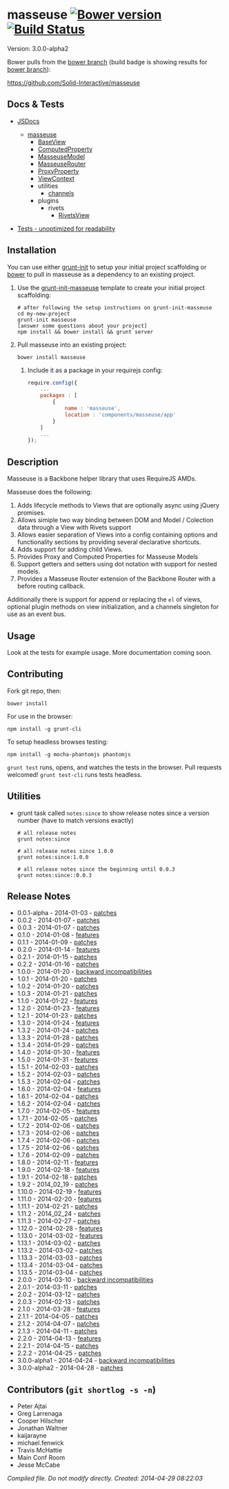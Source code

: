 # masseuse [![Bower version](https://badge.fury.io/bo/masseuse.png)](http://badge.fury.io/bo/masseuse) [![Build Status](https://travis-ci.org/Solid-Interactive/masseuse.png?branch=bower)](https://travis-ci.org/Solid-Interactive/masseuse)

Version: 3.0.0-alpha2

Bower pulls from the [bower branch](https://github.com/Solid-Interactive/masseuse/tree/bower) (build badge is showing results for [bower branch](https://github.com/Solid-Interactive/masseuse/tree/bower)):

https://github.com/Solid-Interactive/masseuse

## Docs & Tests

* [JSDocs](http://solid-interactive.github.io/masseuse/docs/)
    * [masseuse](http://solid-interactive.github.io/masseuse/docs/masseuse.html)
        * [BaseView](http://solid-interactive.github.io/masseuse/docs/BaseView.html)
        * [ComputedProperty](http://solid-interactive.github.io/masseuse/docs/ComputedProperty.html)
        * [MasseuseModel](http://solid-interactive.github.io/masseuse/docs/MasseuseModel.html)
        * [MasseuseRouter](http://solid-interactive.github.io/masseuse/docs/MasseuseRouter.html)
        * [ProxyProperty](http://solid-interactive.github.io/masseuse/docs/ProxyProperty.html)
        * [ViewContext](http://solid-interactive.github.io/masseuse/docs/ViewContext.html)
        * utilities
            * [channels](http://solid-interactive.github.io/masseuse/docs/channels.html)
        * plugins
            * rivets
                * [RivetsView](http://solid-interactive.github.io/masseuse/docs/RivetsView.html)

* [Tests - unoptimized for readability](http://solid-interactive.github.io/masseuse/tests/)


## Installation

You can use either [grunt-init](http://gruntjs.com/project-scaffolding) to setup your initial project scaffolding or [bower](http://bower.io/) to pull in masseuse as a dependency to an existing project.

   1. Use the [grunt-init-masseuse](https://github.com/Solid-Interactive/grunt-init-masseuse) template to create your  initial project scaffolding:

      ```
      # after following the setup instructions on grunt-init-masseuse
      cd my-new-project
      grunt-init masseuse
      [answer some questions about your project]
      npm install && bower install && grunt server
      ```

   1. Pull masseuse into an existing project:

      ```shell
      bower install masseuse
      ```

      1. Include it as a package in your requirejs config:

         ```javascript
         require.config({
             ...
             packages : [
                 {
                     name : 'masseuse',
                     location : 'components/masseuse/app'
                 }
             ]
             ...
         });
         ```

## Description

Masseuse is a Backbone helper library that uses RequireJS AMDs.

Masseuse does the following:

1. Adds lifecycle methods to Views that are optionally async using jQuery promises.
1. Allows simiple two way binding between DOM and Model / Colection data through a View with Rivets support
1. Allows easier separation of Views into a config containing options and functionality sections by providing several declarative shortcuts.
1. Adds support for adding child Views.
1. Provides Proxy and Computed Properties for Masseuse Models
1. Support getters and setters using dot notation with support for nested models.
1. Provides a Masseuse Router extension of the Backbone Router with a before routing callback.

Additionally there is support for append or replacing the `el` of views, optional plugin methods on view initialization,
and a channels singleton for use as an event bus.

## Usage

Look at the tests for example usage. More documentation coming soon.

## Contributing

Fork git repo, then:

```shell
bower install
```

For use in the browser:

```shell
npm install -g grunt-cli
```

To setup headless browses testing:

```shell
npm install -g mocha-phantomjs phantomjs
```

`grunt test` runs, opens, and watches the tests in the browser. Pull requests welcomed!
`grunt test-cli` runs tests headless.

## Utilities

* grunt task called `notes:since` to show release notes since a version number (have to match versions exactly)

    ```shell
    # all release notes
    grunt notes:since

    # all release notes since 1.0.0
    grunt notes:since:1.0.0

    # all release notes since the beginning until 0.0.3
    grunt notes:since::0.0.3
    ```

## Release Notes

* 0.0.1-alpha - 2014-01-03 - [patches](https://github.com/Solid-Interactive/masseuse/tree/master/release_notes/0.0.1-alpha_2014-01-03.md)
* 0.0.2 - 2014-01-07 - [patches](https://github.com/Solid-Interactive/masseuse/tree/master/release_notes/0.0.2_2014-01-07.md)
* 0.0.3 - 2014-01-07 - [patches](https://github.com/Solid-Interactive/masseuse/tree/master/release_notes/0.0.3_2014-01-07.md)
* 0.1.0 - 2014-01-08 - [features](https://github.com/Solid-Interactive/masseuse/tree/master/release_notes/0.1.0_2014-01-08.md)
* 0.1.1 - 2014-01-09 - [patches](https://github.com/Solid-Interactive/masseuse/tree/master/release_notes/0.1.1_2014-01-09.md)
* 0.2.0 - 2014-01-14 - [features](https://github.com/Solid-Interactive/masseuse/tree/master/release_notes/0.2.0_2014-01-14.md)
* 0.2.1 - 2014-01-15 - [patches](https://github.com/Solid-Interactive/masseuse/tree/master/release_notes/0.2.1_2014-01-15.md)
* 0.2.2 - 2014-01-16 - [patches](https://github.com/Solid-Interactive/masseuse/tree/master/release_notes/0.2.2_2014-01-16.md)
* 1.0.0 - 2014-01-20 - [backward incompatibilities](https://github.com/Solid-Interactive/masseuse/tree/master/release_notes/1.0.0_2014-01-20.md)
* 1.0.1 - 2014-01-20 - [patches](https://github.com/Solid-Interactive/masseuse/tree/master/release_notes/1.0.1_2014-01-20.md)
* 1.0.2 - 2014-01-20 - [patches](https://github.com/Solid-Interactive/masseuse/tree/master/release_notes/1.0.2_2014-01-20.md)
* 1.0.3 - 2014-01-21 - [patches](https://github.com/Solid-Interactive/masseuse/tree/master/release_notes/1.0.3_2014-01-21.md)
* 1.1.0 - 2014-01-22 - [features](https://github.com/Solid-Interactive/masseuse/tree/master/release_notes/1.1.0_2014-01-22.md)
* 1.2.0 - 2014-01-23 - [features](https://github.com/Solid-Interactive/masseuse/tree/master/release_notes/1.2.0_2014-01-23.md)
* 1.2.1 - 2014-01-23 - [patches](https://github.com/Solid-Interactive/masseuse/tree/master/release_notes/1.2.1_2014-01-23.md)
* 1.3.0 - 2014-01-24 - [features](https://github.com/Solid-Interactive/masseuse/tree/master/release_notes/1.3.0_2014-01-24.md)
* 1.3.2 - 2014-01-24 - [patches](https://github.com/Solid-Interactive/masseuse/tree/master/release_notes/1.3.2_2014-01-24.md)
* 1.3.3 - 2014-01-28 - [patches](https://github.com/Solid-Interactive/masseuse/tree/master/release_notes/1.3.3_2014-01-28.md)
* 1.3.4 - 2014-01-29 - [patches](https://github.com/Solid-Interactive/masseuse/tree/master/release_notes/1.3.4_2014-01-29.md)
* 1.4.0 - 2014-01-30 - [features](https://github.com/Solid-Interactive/masseuse/tree/master/release_notes/1.4.0_2014-01-30.md)
* 1.5.0 - 2014-01-31 - [features](https://github.com/Solid-Interactive/masseuse/tree/master/release_notes/1.5.0_2014-01-31.md)
* 1.5.1 - 2014-02-03 - [patches](https://github.com/Solid-Interactive/masseuse/tree/master/release_notes/1.5.1_2014-02-03.md)
* 1.5.2 - 2014-02-03 - [patches](https://github.com/Solid-Interactive/masseuse/tree/master/release_notes/1.5.2_2014-02-03.md)
* 1.5.3 - 2014-02-04 - [patches](https://github.com/Solid-Interactive/masseuse/tree/master/release_notes/1.5.3_2014-02-04.md)
* 1.6.0 - 2014-02-04 - [features](https://github.com/Solid-Interactive/masseuse/tree/master/release_notes/1.6.0_2014-02-04.md)
* 1.6.1 - 2014-02-04 - [patches](https://github.com/Solid-Interactive/masseuse/tree/master/release_notes/1.6.1_2014-02-04.md)
* 1.6.2 - 2014-02-04 - [patches](https://github.com/Solid-Interactive/masseuse/tree/master/release_notes/1.6.2_2014-02-04.md)
* 1.7.0 - 2014-02-05 - [features](https://github.com/Solid-Interactive/masseuse/tree/master/release_notes/1.7.0_2014-02-05.md)
* 1.7.1 - 2014-02-05 - [patches](https://github.com/Solid-Interactive/masseuse/tree/master/release_notes/1.7.1_2014-02-05.md)
* 1.7.2 - 2014-02-06 - [patches](https://github.com/Solid-Interactive/masseuse/tree/master/release_notes/1.7.2_2014-02-06.md)
* 1.7.3 - 2014-02-06 - [patches](https://github.com/Solid-Interactive/masseuse/tree/master/release_notes/1.7.3_2014-02-06.md)
* 1.7.4 - 2014-02-06 - [patches](https://github.com/Solid-Interactive/masseuse/tree/master/release_notes/1.7.4_2014-02-06.md)
* 1.7.5 - 2014-02-06 - [patches](https://github.com/Solid-Interactive/masseuse/tree/master/release_notes/1.7.5_2014-02-06.md)
* 1.7.6 - 2014-02-09 - [patches](https://github.com/Solid-Interactive/masseuse/tree/master/release_notes/1.7.6_2014-02-09.md)
* 1.8.0 - 2014-02-11 - [features](https://github.com/Solid-Interactive/masseuse/tree/master/release_notes/1.8.0_2014-02-11.md)
* 1.9.0 - 2014-02-18 - [features](https://github.com/Solid-Interactive/masseuse/tree/master/release_notes/1.9.0_2014-02-18.md)
* 1.9.1 - 2014-02-18 - [patches](https://github.com/Solid-Interactive/masseuse/tree/master/release_notes/1.9.1_2014-02-18.md)
* 1.9.2 - 2014_02_19 - [patches](https://github.com/Solid-Interactive/masseuse/tree/master/release_notes/1.9.2_2014_02_19.md)
* 1.10.0 - 2014-02-19 - [features](https://github.com/Solid-Interactive/masseuse/tree/master/release_notes/1.10.0_2014-02-19.md)
* 1.11.0 - 2014-02-20 - [features](https://github.com/Solid-Interactive/masseuse/tree/master/release_notes/1.11.0_2014-02-20.md)
* 1.11.1 - 2014-02-21 - [patches](https://github.com/Solid-Interactive/masseuse/tree/master/release_notes/1.11.1_2014-02-21.md)
* 1.11.2 - 2014_02_24 - [patches](https://github.com/Solid-Interactive/masseuse/tree/master/release_notes/1.11.2_2014_02_24.md)
* 1.11.3 - 2014-02-27 - [patches](https://github.com/Solid-Interactive/masseuse/tree/master/release_notes/1.11.3_2014-02-27.md)
* 1.12.0 - 2014-02-28 - [features](https://github.com/Solid-Interactive/masseuse/tree/master/release_notes/1.12.0_2014-02-28.md)
* 1.13.0 - 2014-03-02 - [features](https://github.com/Solid-Interactive/masseuse/tree/master/release_notes/1.13.0_2014-03-02.md)
* 1.13.1 - 2014-03-02 - [patches](https://github.com/Solid-Interactive/masseuse/tree/master/release_notes/1.13.1_2014-03-02.md)
* 1.13.2 - 2014-03-02 - [patches](https://github.com/Solid-Interactive/masseuse/tree/master/release_notes/1.13.2_2014-03-02.md)
* 1.13.3 - 2014-03-03 - [patches](https://github.com/Solid-Interactive/masseuse/tree/master/release_notes/1.13.3_2014-03-03.md)
* 1.13.4 - 2014-03-04 - [patches](https://github.com/Solid-Interactive/masseuse/tree/master/release_notes/1.13.4_2014-03-04.md)
* 1.13.5 - 2014-03-04 - [patches](https://github.com/Solid-Interactive/masseuse/tree/master/release_notes/1.13.5_2014-03-04.md)
* 2.0.0 - 2014-03-10 - [backward incompatibilities](https://github.com/Solid-Interactive/masseuse/tree/master/release_notes/2.0.0_2014-03-10.md)
* 2.0.1 - 2014-03-11 - [patches](https://github.com/Solid-Interactive/masseuse/tree/master/release_notes/2.0.1_2014-03-11.md)
* 2.0.2 - 2014-03-12 - [patches](https://github.com/Solid-Interactive/masseuse/tree/master/release_notes/2.0.2_2014-03-12.md)
* 2.0.3 - 2014-02-13 - [patches](https://github.com/Solid-Interactive/masseuse/tree/master/release_notes/2.0.3_2014-02-13.md)
* 2.1.0 - 2014-03-28 - [features](https://github.com/Solid-Interactive/masseuse/tree/master/release_notes/2.1.0_2014-03-28.md)
* 2.1.1 - 2014-04-05 - [patches](https://github.com/Solid-Interactive/masseuse/tree/master/release_notes/2.1.1_2014-04-05.md)
* 2.1.2 - 2014-04-07 - [patches](https://github.com/Solid-Interactive/masseuse/tree/master/release_notes/2.1.2_2014-04-07.md)
* 2.1.3 - 2014-04-11 - [patches](https://github.com/Solid-Interactive/masseuse/tree/master/release_notes/2.1.3_2014-04-11.md)
* 2.2.0 - 2014-04-13 - [features](https://github.com/Solid-Interactive/masseuse/tree/master/release_notes/2.2.0_2014-04-13.md)
* 2.2.1 - 2014-04-15 - [patches](https://github.com/Solid-Interactive/masseuse/tree/master/release_notes/2.2.1_2014-04-15.md)
* 2.2.2 - 2014-04-25 - [patches](https://github.com/Solid-Interactive/masseuse/tree/master/release_notes/2.2.2_2014-04-25.md)
* 3.0.0-alpha1 - 2014-04-24 - [backward incompatibilities](https://github.com/Solid-Interactive/masseuse/tree/master/release_notes/3.0.0-alpha1_2014-04-24.md)
* 3.0.0-alpha2 - 2014-04-28 - [patches](https://github.com/Solid-Interactive/masseuse/tree/master/release_notes/3.0.0-alpha2_2014-04-28.md)


## Contributors (`git shortlog -s -n`)

* Peter Ajtai
* Greg Larrenaga
* Cooper Hilscher
* Jonathan Waltner
* kaijarayne
* michael.fenwick
* Travis McHattie
* Main Conf Room
* Jesse McCabe


_Compiled file. Do not modify directly. Created: 2014-04-29 08:22:03_
